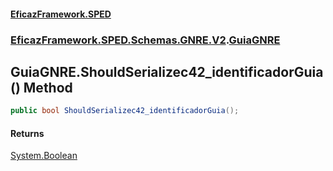 #### [EficazFramework.SPED](EficazFrameworkSPED.md 'EficazFramework SPED')
### [EficazFramework.SPED.Schemas.GNRE.V2](EficazFramework.SPED.Schemas.GNRE.V2.md 'EficazFramework.SPED.Schemas.GNRE.V2').[GuiaGNRE](EficazFramework.SPED.Schemas.GNRE.V2/GuiaGNRE.md 'EficazFramework.SPED.Schemas.GNRE.V2.GuiaGNRE')

## GuiaGNRE.ShouldSerializec42_identificadorGuia() Method

```csharp
public bool ShouldSerializec42_identificadorGuia();
```

#### Returns
[System.Boolean](https://docs.microsoft.com/en-us/dotnet/api/System.Boolean 'System.Boolean')